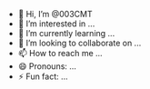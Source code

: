 - 👋 Hi, I’m @003CMT
- 👀 I’m interested in ...
- 🌱 I’m currently learning ...
- 💞️ I’m looking to collaborate on ...
- 📫 How to reach me ...
- 😄 Pronouns: ...
- ⚡ Fun fact: ...

<!---
003CMT/003CMT is a ✨ special ✨ repository because its `README.md` (this file) appears on your GitHub profile.
You can click the Preview link to take a look at your changes.
--->
